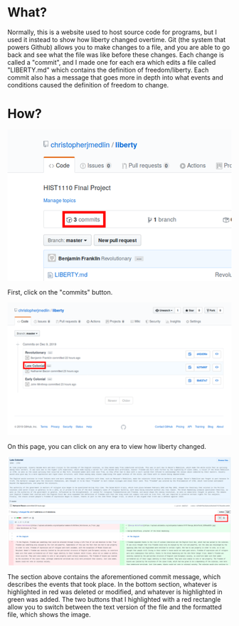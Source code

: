 # What?

Normally, this is a website used to host source code for programs, but I used it instead to show how liberty changed overtime. Git (the system that powers Github) allows you to make changes to a file, and you are able to go back and see what the file was like before these changes. Each change is called a "commit", and I made one for each era which edits a file called "LIBERTY.md" which contains the definition of freedom/liberty. Each commit also has a message that goes more in depth into what events and conditions caused the definition of freedom to change.

# How?

![Step 1](/images/howto1.png)

First, click on the "commits" button.

![Step 2](/images/howto2.png)

On this page, you can click on any era to view how liberty changed.

![Step 3](/images/howto3.png)

The section above contains the aforementioned commit message, which describes the events that took place.
In the bottom section, whatever is highlighted in red was deleted or modified, and whatever is highlighted in green was added.
The two buttons that I highlighted with a red rectangle allow you to switch between the text version of the file and the formatted file, which shows the image.
